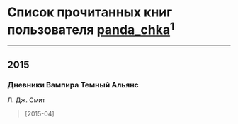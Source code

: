 # Список прочитанных книг пользователя [panda_chka](http://twitter.com/panda_chka)<sup>1</sup>
---

## 2015

### Дневники Вампира Темный Альянс
Л. Дж. Смит
> [2015-04] 



